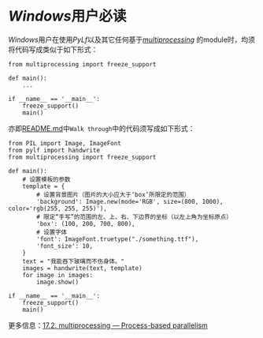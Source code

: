 # *Windows*用户必读
*Windows*用户在使用*PyLf*以及其它任何基于[*multiprocessing*](https://docs.python.org/3.6/library/multiprocessing.html)
的module时，均须将代码写成类似于如下形式：

    from multiprocessing import freeze_support
    
    def main():
        ...
        
    if __name__ == '__main__':
        freeze_support()
        main()


亦即[README.md](../README.md)中`Walk through`中的代码须写成如下形式：

    from PIL import Image, ImageFont
    from pylf import handwrite
    from multiprocessing import freeze_support
    
    def main():
        # 设置模板的参数
        template = {
            # 设置背景图片（图片的大小应大于‘box’所限定的范围）
            'background': Image.new(mode='RGB', size=(800, 1000), color='rgb(255, 255, 255)'),  
            # 限定“手写”的范围的左、上、右、下边界的坐标（以左上角为坐标原点）
            'box': (100, 200, 700, 800),
            # 设置字体
            'font': ImageFont.truetype("./something.ttf"),  
            'font_size': 10,
        }
        text = "我能吞下玻璃而不伤身体。"
        images = handwrite(text, template)
        for image in images:
            image.show()

    if __name__ == '__main__':
        freeze_support()
        main()

更多信息：[17.2. multiprocessing — Process-based parallelism](https://docs.python.org/3.6/library/multiprocessing.html#module-multiprocessing)
